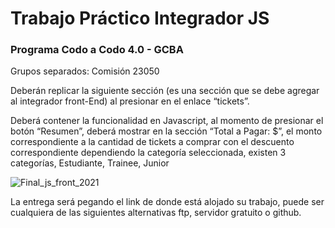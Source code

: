 # Trabajo Práctico Integrador JS
### Programa Codo a Codo 4.0 - GCBA
Grupos separados: Comisión 23050

Deberán replicar la siguiente sección (es una sección que se debe agregar al integrador front-End) al presionar en el enlace “tickets”.

Deberá contener la funcionalidad en Javascript, al momento de presionar el botón “Resumen”, deberá mostrar en la sección “Total a Pagar: $”, el monto correspondiente a la cantidad de tickets a comprar con el descuento correspondiente dependiendo la categoría seleccionada, existen 3 categorías, Estudiante, Trainee, Junior

![Final_js_front_2021](https://github.com/fsystem25/TP_integrador_js/assets/102177970/d54f63f7-6c87-4653-a02f-6290df951d93)

La entrega será pegando el link de donde está alojado su trabajo, puede ser cualquiera de las siguientes alternativas ftp, servidor gratuito o github.
